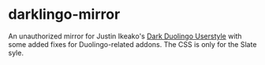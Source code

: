 # darklingo-mirror
An unauthorized mirror for Justin Ikeako's [Dark Duolingo Userstyle](https://userstyles.org/styles/169205/darklingo) with some added fixes for Duolingo-related addons.
The CSS is only for the Slate syle.
